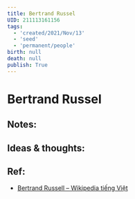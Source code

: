 ```yaml
---
title: Bertrand Russel
UID: 211113161156
tags:
  - 'created/2021/Nov/13'
  - 'seed'
  - 'permanent/people'
birth: null
death: null
publish: True
---
```

# Bertrand Russel

## Notes:


## Ideas & thoughts:

## Ref:
- [Bertrand Russell – Wikipedia tiếng Việt](https://vi.wikipedia.org/wiki/Bertrand_Russell)